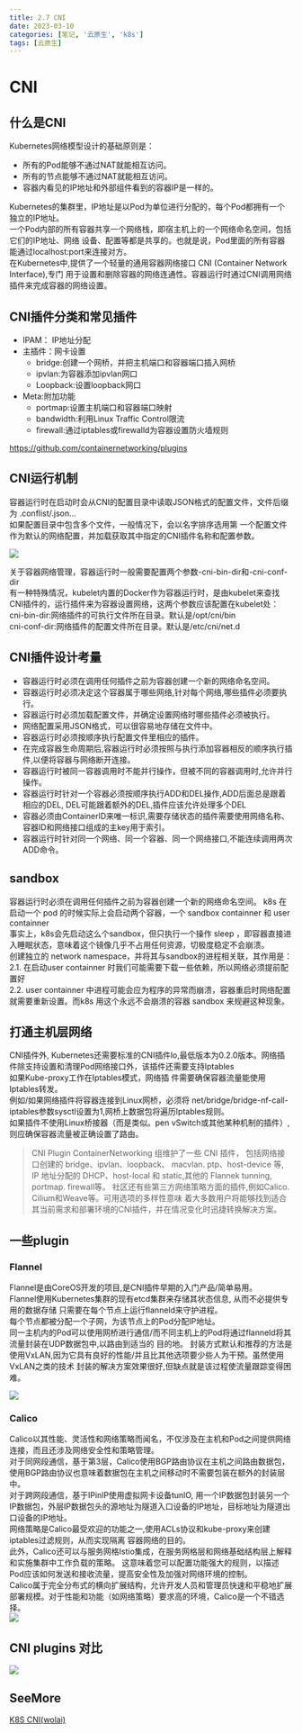 ```yaml
---
title: 2.7 CNI
date: 2023-03-10
categories: [笔记, '云原生', 'k8s']
tags: [云原生]
---
```


# CNI

## 什么是CNI
Kubernetes网络模型设计的基础原则是：
* 所有的Pod能够不通过NAT就能相互访问。
* 所有的节点能够不通过NAT就能相互访问。
* 容器内看见的IP地址和外部组件看到的容器IP是一样的。

Kubernetes的集群里，IP地址是以Pod为单位进行分配的，每个Pod都拥有一个独立的IP地址。<br>
一个Pod内部的所有容器共享一个网络栈，即宿主机上的一个网络命名空间，包括它们的IP地址、网络 设备、配置等都是共享的。也就是说，Pod里面的所有容器能通过localhost:port来连接对方。<br>
在Kubernetes中,提供了一个轻量的通用容器网络接口 CNI (Container Network Interface),专门 用于设置和删除容器的网络连通性。容器运行时通过CNI调用网络插件来完成容器的网络设置。

## CNI插件分类和常见插件
* IPAM： IP地址分配
* 主插件：网卡设置
  * bridge:创建一个网桥，并把主机端口和容器端口插入网桥
  * ipvlan:为容器添加ipvlan网口
  * Loopback:设置loopback网口
* Meta:附加功能
  * portmap:设置主机端口和容器端口映射
  * bandwidth:利用Linux Traffic Control限流
  * firewall:通过iptables或firewalld为容器设置防火墙规则

https://github.com/containernetworking/plugins

## CNI运行机制

容器运行时在启动时会从CNI的配置目录中读取JSON格式的配置文件，文件后缀为 .conflist/.json...<br>
如果配置目录中包含多个文件，一般情况下，会以名字排序选用第 一个配置文件作为默认的网络配置，并加载获取其中指定的CNI插件名称和配置参数。

![](/commons/云原生/docker/image/2.7(1).png)

关于容器网络管理，容器运行时一般需要配置两个参数-cni-bin-dir和-cni-conf-dir<br>
有一种特殊情况，kubelet内置的Docker作为容器运行时，是由kubelet来查找CNI插件的，运行插件来为容器设置网络，这两个参数应该配置在kubelet处：
cni-bin-dir:网络插件的可执行文件所在目录。默认是/opt/cni/bin<br>
cni-conf-dir:网络插件的配置文件所在目录。默认是/etc/cni/net.d<br>


## CNI插件设计考量

* 容器运行时必须在调用任何插件之前为容器创建一个新的网络命名空间。
* 容器运行时必须决定这个容器属于哪些网络,针对每个网络,哪些插件必须要执行。
* 容器运行时必须加载配置文件，并确定设置网络时哪些插件必须被执行。
* 网络配置采用JSON格式，可以很容易地存储在文件中。
* 容器运行时必须按顺序执行配置文件里相应的插件。
* 在完成容器生命周期后,容器运行时必须按照与执行添加容器相反的顺序执行插件,以便将容器与网络断开连接。
* 容器运行时被同一容器调用时不能并行操作，但被不同的容器调用时,允许并行操作。
* 容器运行时针对一个容器必须按顺序执行ADD和DEL操作,ADD后面总是跟着相应的DEL, DEL可能跟着额外的DEL,插件应该允许处理多个DEL
* 容器必须由ContainerlD来唯一标识,需要存储状态的插件需要使用网络名称、容器ID和网络接口组成的主key用于索引。
* 容器运行时针对同一个网络、同一个容器、同一个网络接口,不能连续调用两次 ADD命令。

## sandbox
容器运行时必须在调用任何插件之前为容器创建一个新的网络命名空间。
k8s 在启动一个 pod 的时候实际上会启动两个容器，一个 sandbox containner 和 user containner<br>
事实上，k8s会先启动这么个sandbox，但只执行一个操作 sleep ，即容器直接进入睡眠状态，意味着这个镜像几乎不占用任何资源，切极度稳定不会崩溃。<br>
创建独立的 network namespace，并将其与sandbox的进程相关联，其作用是：<br>
2.1. 在启动user containner 时我们可能需要下载一些依赖，所以网络必须提前配置好<br>
2.2. user containner 中进程可能会应为程序的异常而崩溃，容器重启时网络配置就需要重新设置。而k8s 用这个永远不会崩溃的容器 sandbox 来规避这种现象。<br>


## 打通主机层网络
CNI插件外, Kubernetes还需要标准的CNI插件lo,最低版本为0.2.0版本。网络插件除支持设置和清理Pod网络接口外，该插件还需要支持lptables<br>
如果Kube-proxy工作在Iptables模式，网络插 件需要确保容器流量能使用Iptables转发。<br>
例如/如果网络插件将容器连接到Linux网桥，必须将 net/bridge/bridge-nf-call-iptables参数sysctl设置为1,网桥上数据包将遍历Iptables规则。<br>
如果插件不使用Linux桥接器（而是类似。pen vSwitch或其他某种机制的插件）,则应确保容器流量被正确设置了路由。


> CNI Plugin ContainerNetworking 组维护了一些 CNI 插件， 包括网络接口创建的 bridge、ipvlan、loopback、 macvlan. ptp、host-device 等, IP 地址分配的 DHCP、host-local 和 static,其他的 Flannek tunning, portmap. firewall等。
> 社区还有些第三方网络策略方面的插件,例如Calico. Cilium和Weave等。可用选项的多样性意味 着大多数用户将能够找到适合其当前需求和部署环境的CNI插件，并在情况变化时迅捷转换解决方案。

## 一些plugin

### Flannel
Flannel是由CoreOS开发的项目,是CNI插件早期的入门产品/简单易用。<br>
Flannel使用Kubernetes集群的现有etcd集群来存储其状态信息, 从而不必提供专用的数据存储 只需要在每个节点上运行flanneld来守护进程。<br>
每个节点都被分配一个子网，为该节点上的Pod分配IP地址。<br>
同一主机内的Pod可以使用网桥进行通信/而不同主机上的Pod将通过flanneld将其流量封装在UDP数据包中,以路由到适当的 目的地。
封装方式默认和推荐的方法是使用VxLAN,因为它具有良好的性能/并且比其他选项要少些人为干预。虽然使用VxLAN之类的技术 封装的解决方案效果很好,但缺点就是该过程使流量跟踪变得困难。

![](/commons/云原生/docker/image/2.7(2).png)

### Calico
Calico以其性能、灵活性和网络策略而闻名，不仅涉及在主机和Pod之间提供网络连接，而且还涉及网络安全性和策略管理。<br>
对于同网段通信，基于第3层，Calico使用BGP路由协议在主机之间路由数据包，使用BGP路由协议也意味着数据包在主机之间移动时不需要包装在额外的封装层中。<br>
对于跨网段通信，基于IPinlP使用虚拟网卡设备tunlO, 用一个IP数据包封装另一个IP数据包，外层IP数据包头的源地址为隧道入口设备的IP地址，目标地址为隧道出口设备的IP地址。<br>
网络策略是Calico最受欢迎的功能之一,使用ACLs协议和kube-proxy来创建iptables过滤规则，从而实现隔离 容器网络的目的。<br>
此外，Calico还可以与服务网格Istio集成，在服务网格层和网络基础结构层上解释和实施集群中工作负载的策略。 这意味着您可以配置功能强大的规则，以描述Pod应该如何发送和接收流量，提高安全性及加强对网络环境的控制。<br>
Calico属于完全分布式的横向扩展结构，允许开发人员和管理员快速和平稳地扩展部署规模。对于性能和功能（如网络策略）要求高的环境，Calico是一个不错选择。<br>
![](/commons/云原生/docker/image/2.7(3).png)

## CNI plugins 对比
![](/commons/云原生/docker/image/2.7(4).png)

## SeeMore
[K8S CNI(wolai)](https://www.wolai.com/okhkx1hEaQmjUKerTk42HF)
